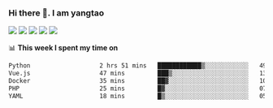 ### Hi there 👋. I am yangtao 

<!-- **runtu666/runtu666** is a ✨ _special_ ✨ repository because its `README.md` (this file) appears on your GitHub profile. -->

![](https://github-profile-summary-cards.vercel.app/api/cards/profile-details?username=runtu666&theme=github)
![](https://github-profile-summary-cards.vercel.app/api/cards/repos-per-language?username=runtu666&theme=github)
![](https://github-profile-summary-cards.vercel.app/api/cards/most-commit-language?username=runtu666&theme=github)
![](https://github-profile-summary-cards.vercel.app/api/cards/stats?&username=runtu666&theme=github)
![](https://github-profile-summary-cards.vercel.app/api/cards/productive-time?username=runtu666&theme=github)

📊 **This week I spent my time on**
<!--START_SECTION:waka-->

```txt
Python                   2 hrs 51 mins   ████████████▒░░░░░░░░░░░░   49.43 %
Vue.js                   47 mins         ███▒░░░░░░░░░░░░░░░░░░░░░   13.80 %
Docker                   35 mins         ██▓░░░░░░░░░░░░░░░░░░░░░░   10.25 %
PHP                      25 mins         █▓░░░░░░░░░░░░░░░░░░░░░░░   07.21 %
YAML                     18 mins         █▒░░░░░░░░░░░░░░░░░░░░░░░   05.42 %
```

<!--END_SECTION:waka-->


[comment]: <> (Here are some ideas to get you started:)

[comment]: <> (- 🔭 I’m currently working on tal)

[comment]: <> (- 🌱 I’m currently learning devops)

[comment]: <> (- 👯 I’m looking to collaborate on ...)

[comment]: <> (- 🤔 I’m looking for help with ...)

[comment]: <> (- 💬 Ask me about ...)

[comment]: <> (- 📫 How to reach me: ...)

[comment]: <> (- 😄 Pronouns: ...)

[comment]: <> (- ⚡ Fun fact: ...)
